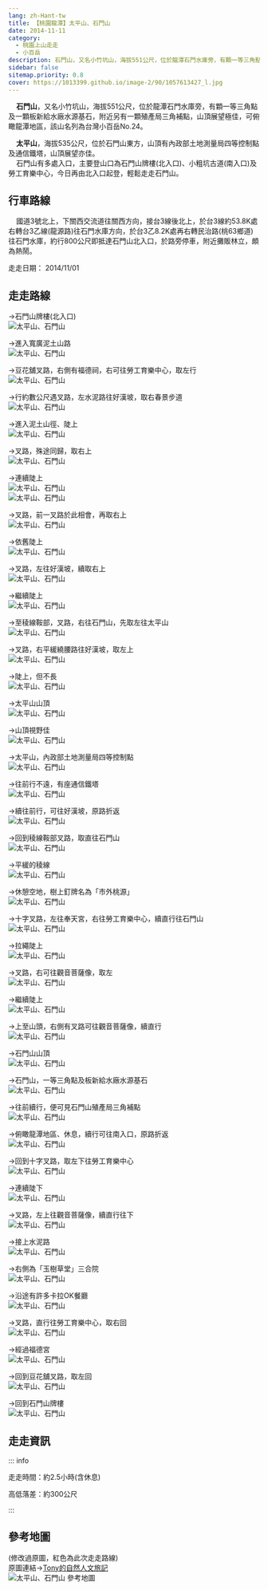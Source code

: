 ```yaml
---
lang: zh-Hant-tw
title: 【桃園龍潭】太平山、石門山
date: 2014-11-11
category: 
  - 桃園上山走走
  - 小百岳
description: 石門山，又名小竹坑山，海拔551公尺，位於龍潭石門水庫旁，有顆一等三角點及一顆板新給水廠水源基石，附近另有一顆殖產局三角補點，山頂展望極佳，可俯瞰龍潭地區，該山名列為台灣小百岳No.24。 太平山，海拔535公尺，位於石門山東方，山頂有內政部土地測量局四等控制點及通信鐵塔，山頂展望亦佳。 石門山有多處入口，主要登山口為石門山牌樓(北入口)、小粗坑古道(南入口)及勞工育樂中心，今日再由北入口起登，輕鬆走走石門山。
sidebar: false
sitemap.priority: 0.8
cover: https://1013399.github.io/image-2/90/1057613427_l.jpg
---
```


    **石門山**，又名小竹坑山，海拔551公尺，位於龍潭石門水庫旁，有顆一等三角點及一顆板新給水廠水源基石，附近另有一顆殖產局三角補點，山頂展望極佳，可俯瞰龍潭地區，該山名列為台灣小百岳No.24。  

    **太平山**，海拔535公尺，位於石門山東方，山頂有內政部土地測量局四等控制點及通信鐵塔，山頂展望亦佳。  
    石門山有多處入口，主要登山口為石門山牌樓(北入口)、小粗坑古道(南入口)及勞工育樂中心，今日再由北入口起登，輕鬆走走石門山。

<!-- more -->

## 行車路線
    國道3號北上，下關西交流道往關西方向，接台3線後北上，於台3線約53.8K處右轉台3乙線(龍源路)往石門水庫方向，於台3乙8.2K處再右轉民治路(桃63鄉道)往石門水庫，約行800公尺即抵達石門山北入口，於路旁停車，附近攤販林立，頗為熱鬧。

走走日期： 2014/11/01

## 走走路線
→石門山牌樓(北入口)  
![太平山、石門山](https://1013399.github.io/image-2/90/1057611156_l.jpg)

→進入寬廣泥土山路  
![太平山、石門山](https://1013399.github.io/image-2/90/1057612733_l.jpg)

→豆花舖叉路，右側有福德祠，右可往勞工育樂中心，取左行  
![太平山、石門山](https://1013399.github.io/image-2/90/1057611378_l.jpg)

→行約數公尺遇叉路，左水泥路往好漢坡，取右春景步道  
![太平山、石門山](https://1013399.github.io/image-2/90/1057611157_l.jpg)

→進入泥土山徑、陡上  
![太平山、石門山](https://1013399.github.io/image-2/90/1057614002_l.jpg)

→叉路，殊途同歸，取右上  
![太平山、石門山](https://1013399.github.io/image-2/90/1057614195_l.jpg)

→連續陡上  
![太平山、石門山](https://1013399.github.io/image-2/90/1057613422_l.jpg)  
![太平山、石門山](https://1013399.github.io/image-2/90/1057613321_l.jpg)

→叉路，前一叉路於此相會，再取右上  
![太平山、石門山](https://1013399.github.io/image-2/90/1057611379_l.jpg)

→依舊陡上  
![太平山、石門山](https://1013399.github.io/image-2/90/1057614287_l.jpg)

→叉路，左往好漢坡，續取右上  
![太平山、石門山](https://1013399.github.io/image-2/90/1057613120_l.jpg)

→繼續陡上  
![太平山、石門山](https://1013399.github.io/image-2/90/1057611380_l.jpg)

→至稜線鞍部，叉路，右往石門山，先取左往太平山  
![太平山、石門山](https://1013399.github.io/image-2/90/1057611448_l.jpg)

→叉路，右平緩繞腰路往好漢坡，取左上  
![太平山、石門山](https://1013399.github.io/image-2/90/1057612846_l.jpg)

→陡上，但不長  
![太平山、石門山](https://1013399.github.io/image-2/90/1057613121_l.jpg)

→太平山山頂  
![太平山、石門山](https://1013399.github.io/image-2/90/1057610866_l.jpg)

→山頂視野佳  
![太平山、石門山](https://1013399.github.io/image-2/90/1057613423_l.jpg)

→太平山，內政部土地測量局四等控制點  
![太平山、石門山](https://1013399.github.io/image-2/90/1057613631_l.jpg)

→往前行不遠，有座通信鐵塔  
![太平山、石門山](https://1013399.github.io/image-2/90/1057611450_l.jpg)

→續往前行，可往好漢坡，原路折返  
![太平山、石門山](https://1013399.github.io/image-2/90/1057612735_l.jpg)

→回到稜線鞍部叉路，取直往石門山  
![太平山、石門山](https://1013399.github.io/image-2/90/1057611381_l.jpg)

→平緩的稜線  
![太平山、石門山](https://1013399.github.io/image-2/90/1057610867_l.jpg)

→休憩空地，樹上釘牌名為「市外桃源」  
![太平山、石門山](https://1013399.github.io/image-2/90/1057613715_l.jpg)

→十字叉路，左往奉天宮，右往勞工育樂中心，續直行往石門山  
![太平山、石門山](https://1013399.github.io/image-2/90/1057611382_l.jpg)

→拉繩陡上  
![太平山、石門山](https://1013399.github.io/image-2/90/1057614004_l.jpg)

→叉路，右可往觀音菩薩像，取左  
![太平山、石門山](https://1013399.github.io/image-2/90/1057611453_l.jpg)

→繼續陡上  
![太平山、石門山](https://1013399.github.io/image-2/90/1057613426_l.jpg)

→上至山頭，右側有叉路可往觀音菩薩像，續直行  
![太平山、石門山](https://1013399.github.io/image-2/90/1057612999_l.jpg)

→石門山山頂  
![太平山、石門山](https://1013399.github.io/image-2/90/1057613126_l.jpg)

→石門山，一等三角點及板新給水廠水源基石  
![太平山、石門山](https://1013399.github.io/image-2/90/1057614289_l.jpg)

→往前續行，便可見石門山殖產局三角補點  
![太平山、石門山](https://1013399.github.io/image-2/90/1057613520_l.jpg)

→俯瞰龍潭地區、休息，續行可往南入口，原路折返  
![太平山、石門山](https://1013399.github.io/image-2/90/1057613427_l.jpg)

→回到十字叉路，取左下往勞工育樂中心  
![太平山、石門山](https://1013399.github.io/image-2/90/1057612738_l.jpg)

→連續陡下  
![太平山、石門山](https://1013399.github.io/image-2/90/1057611458_l.jpg)

→叉路，左上往觀音菩薩像，續直行往下  
![太平山、石門山](https://1013399.github.io/image-2/90/1057613717_l.jpg)

→接上水泥路  
![太平山、石門山](https://1013399.github.io/image-2/90/1057613718_l.jpg)

→右側為「玉樹草堂」三合院  
![太平山、石門山](https://1013399.github.io/image-2/90/1057613521_l.jpg)

→沿途有許多卡拉OK餐廳  
![太平山、石門山](https://1013399.github.io/image-2/90/1057611066_l.jpg)

→叉路，直行往勞工育樂中心，取右回  
![太平山、石門山](https://1013399.github.io/image-2/90/1057613428_l.jpg)

→經過福德宮  
![太平山、石門山](https://1013399.github.io/image-2/90/1057614200_l.jpg)

→回到豆花舖叉路，取左回  
![太平山、石門山](https://1013399.github.io/image-2/90/1057614388_l.jpg)

→回到石門山牌樓  
![太平山、石門山](https://1013399.github.io/image-2/90/1057614201_l.jpg)

## 走走資訊

::: info

走走時間：約2.5小時(含休息)

高低落差：約300公尺

:::

## 參考地圖
(修改過原圖，紅色為此次走走路線)  
原圖連結→[Tony的自然人文旅記](http://www.tonyhuang39.com/tony0452/tony0452.html)  
![太平山、石門山 參考地圖](https://1013399.github.io/image-2/90/1057614391_l.jpg)